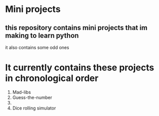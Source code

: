 # Mini projects
## this repository contains mini projects that im making to learn python
it also contains some odd ones


# It currently contains these projects in chronological order
1. Mad-libs
2. Guess-the-number
3. 
4. Dice rolling simulator
